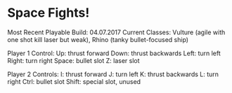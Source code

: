 # Space Fights!
Most Recent Playable Build: 04.07.2017
Current Classes: Vulture (agile with one shot kill laser but weak), Rhino (tanky bullet-focused ship)

Player 1 Control:
Up: thrust forward
Down: thrust backwards
Left: turn left
Right: turn right
Space: bullet slot
Z: laser slot

Player 2 Controls:
I: thrust forward
J: turn left
K: thrust backwards
L: turn right
Ctrl: bullet slot
Shift: special slot, unused
